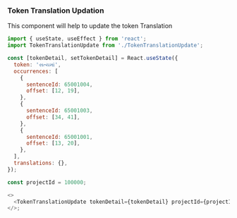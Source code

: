 ### Token Translation Updation

This component will help to update the token Translation

```js
import { useState, useEffect } from 'react';
import TokenTranslationUpdate from './TokenTranslationUpdate';

const [tokenDetail, setTokenDetail] = React.useState({
  token: 'સત્યમાં',
  occurrences: [
    {
      sentenceId: 65001004,
      offset: [12, 19],
    },
    {
      sentenceId: 65001003,
      offset: [34, 41],
    },
    {
      sentenceId: 65001001,
      offset: [13, 20],
    },
  ],
  translations: {},
});

const projectId = 100000;

<>
  <TokenTranslationUpdate tokenDetail={tokenDetail} projectId={projectId} />
</>;
```
